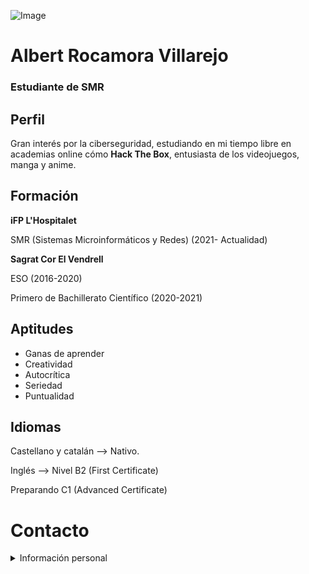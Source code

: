 ![Image](https://a.wattpad.com/useravatar/ryuiteru.256.415944.jpg)

# Albert Rocamora Villarejo
### Estudiante de SMR


## Perfil
Gran interés por la ciberseguridad, estudiando en mi tiempo libre en academias online cómo **Hack The Box**, entusiasta de los videojuegos, manga y anime.


## Formación
**iFP L'Hospitalet**

SMR (Sistemas Microinformáticos y Redes) (2021- Actualidad)


**Sagrat Cor El Vendrell**

ESO (2016-2020)

Primero de Bachillerato Científico (2020-2021)


## Aptitudes
- Ganas de aprender
- Creatividad
- Autocrítica
- Seriedad
- Puntualidad


## Idiomas
Castellano y catalán --> Nativo.

Inglés --> Nivel B2 (First Certificate)

Preparando C1 (Advanced Certificate)


# Contacto 
<details><summary>Información personal</summary>
<p>
  
 #### +34 644 444 444
 
emailprofesional@gmail.com

Calle Predeterminada 22
